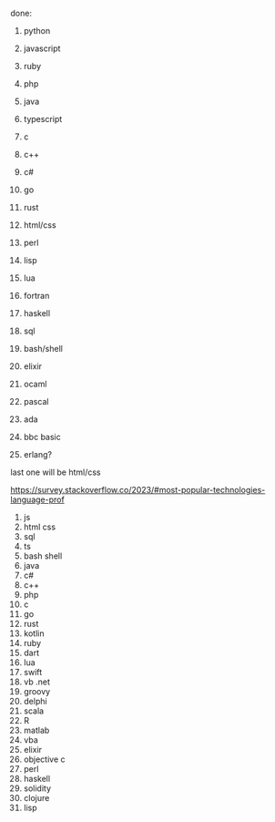 done:
1. python




2. javascript
3. ruby
4. php
5. java
6. typescript
7. c
8. c++
9. c#
10. go
11. rust
12. html/css
13. perl
14. lisp
15. lua
16. fortran
17. haskell
18. sql
19. bash/shell
20. elixir
21. ocaml
22. pascal
23. ada
24. bbc basic
25. erlang?


last one will be html/css


https://survey.stackoverflow.co/2023/#most-popular-technologies-language-prof
1. js
2. html css
3. sql
5. ts
6. bash shell
7. java
8. c#
9. c++
10. php
11. c
12. go
13. rust
14. kotlin
15. ruby
16. dart
17. lua
18. swift
19. vb .net
20. groovy
21. delphi
22. scala
23. R
24. matlab
25. vba
26. elixir
27. objective c
28. perl
29. haskell
30. solidity
31. clojure
32. lisp



